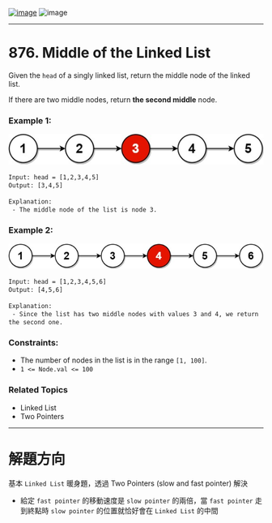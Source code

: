 [![image](https://img.shields.io/badge/Leetcode-Link-blue?logo=leetcode)](https://leetcode.com/problems/middle-of-the-linked-list/)
![image](https://img.shields.io/badge/Difficulty-Easy-green)

---

# 876. Middle of the Linked List

Given the `head` of a singly linked list, return the middle node of the linked list.

If there are two middle nodes, return **the second middle** node.

### Example 1:

![image](./image/lc-midlist1.jpeg)

```
Input: head = [1,2,3,4,5]
Output: [3,4,5]

Explanation:
 - The middle node of the list is node 3.
```

### Example 2:

![image](./image/lc-midlist2.jpeg)

```
Input: head = [1,2,3,4,5,6]
Output: [4,5,6]

Explanation:
 - Since the list has two middle nodes with values 3 and 4, we return the second one.
```

### Constraints:

- The number of nodes in the list is in the range `[1, 100]`.
- `1 <= Node.val <= 100`

### Related Topics

- Linked List
- Two Pointers
  
---

# 解題方向

基本 `Linked List` 暖身題，透過 Two Pointers (slow and fast pointer) 解決

- 給定 `fast pointer` 的移動速度是 `slow pointer` 的兩倍，當 `fast pointer` 走到終點時 `slow pointer` 的位置就恰好會在 `Linked List` 的中間